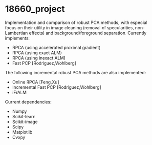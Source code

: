 # 18660_project

Implementation and comparison of robust PCA methods, with especial
focus on their utility in image cleaning (removal of specularities,
non-Lambertian effects) and background/foreground separation. Currently
implements:
* RPCA (using accelerated proximal gradient)
* RPCA (using exact ALM)
* RPCA (using inexact ALM)
* Fast PCP [Rodriguez,Wohlberg]

The following incremental robust PCA methods are also implemented:
* Online RPCA [Feng,Xu]
* Incremental Fast PCP [Rodriguez,Wohlberg]
* iFrALM

Current dependencies:
* Numpy
* Scikit-learn
* Scikit-image
* Scipy
* Matplotlib
* Cvxpy
